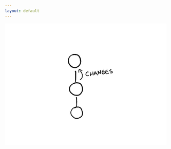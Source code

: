 ```yaml
---
layout: default
---
```


<div class="grid">
<img class="h-100 justify-self-center self-center" src="slides/ruphin-slides-open-source-workshop/images/changes2.png" alt="mobile-view">
</div>
